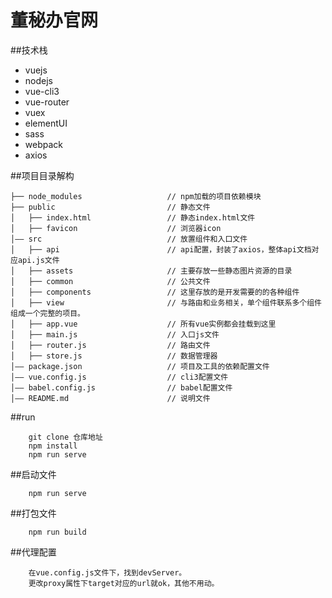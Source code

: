 # 董秘办官网

##技术栈
 * vuejs
 * nodejs
 * vue-cli3
 * vue-router
 * vuex
 * elementUI
 * sass
 * webpack
 * axios

##项目目录解构
```
├── node_modules                   // npm加载的项目依赖模块
├── public                         // 静态文件
│   ├── index.html                 // 静态index.html文件
│   ├── favicon                    // 浏览器icon
│—— src                            // 放置组件和入口文件
│   ├── api                        // api配置，封装了axios，整体api文档对应api.js文件
│   ├── assets                     // 主要存放一些静态图片资源的目录 
│   ├── common                     // 公共文件 
│   ├── components                 // 这里存放的是开发需要的的各种组件
│   ├── view                       // 与路由和业务相关，单个组件联系多个组件组成一个完整的项目。 
│   ├── app.vue                    // 所有vue实例都会挂载到这里
│   ├── main.js                    // 入口js文件
│   ├── router.js                  // 路由文件
│   ├── store.js                   // 数据管理器
│—— package.json                   // 项目及工具的依赖配置文件
│—— vue.config.js                  // cli3配置文件 
│—— babel.config.js                // babel配置文件
│—— README.md                      // 说明文件 
```

##run
```
    git clone 仓库地址
    npm install
    npm run serve
```

##启动文件
```
    npm run serve
```

##打包文件
```
    npm run build
```

##代理配置
```
    在vue.config.js文件下，找到devServer。
    更改proxy属性下target对应的url就ok，其他不用动。
```

